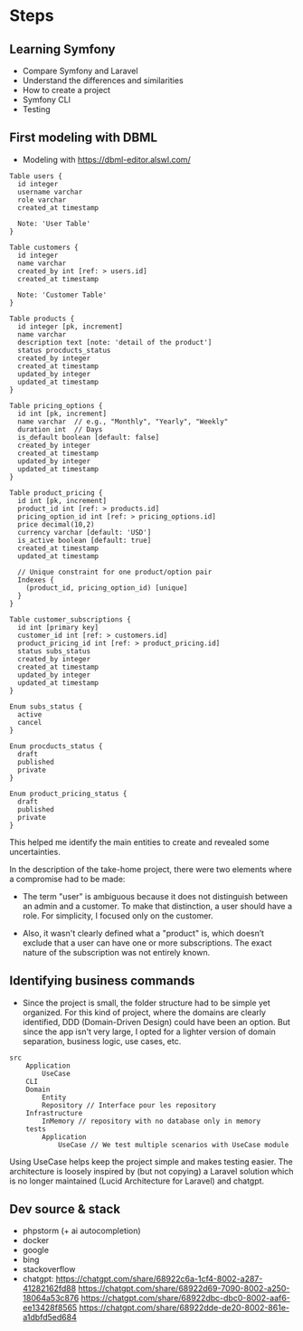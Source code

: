 # Steps

## Learning Symfony

- Compare Symfony and Laravel
- Understand the differences and similarities
- How to create a project
- Symfony CLI
- Testing

## First modeling with DBML

- Modeling with https://dbml-editor.alswl.com/

```dbml
Table users {
  id integer
  username varchar
  role varchar
  created_at timestamp

  Note: 'User Table'
}

Table customers {
  id integer
  name varchar
  created_by int [ref: > users.id]
  created_at timestamp

  Note: 'Customer Table'
}

Table products {
  id integer [pk, increment]
  name varchar
  description text [note: 'detail of the product']
  status procducts_status
  created_by integer
  created_at timestamp
  updated_by integer
  updated_at timestamp
}

Table pricing_options {
  id int [pk, increment]
  name varchar  // e.g., "Monthly", "Yearly", "Weekly"
  duration int  // Days
  is_default boolean [default: false]
  created_by integer
  created_at timestamp
  updated_by integer
  updated_at timestamp
}

Table product_pricing {
  id int [pk, increment]
  product_id int [ref: > products.id]
  pricing_option_id int [ref: > pricing_options.id]
  price decimal(10,2)
  currency varchar [default: 'USD']
  is_active boolean [default: true]
  created_at timestamp
  updated_at timestamp

  // Unique constraint for one product/option pair
  Indexes {
    (product_id, pricing_option_id) [unique]
  }
}

Table customer_subscriptions {
  id int [primary key]
  customer_id int [ref: > customers.id]
  product_pricing_id int [ref: > product_pricing.id]
  status subs_status
  created_by integer
  created_at timestamp
  updated_by integer
  updated_at timestamp
}

Enum subs_status {
  active
  cancel
}

Enum procducts_status {
  draft
  published
  private
}

Enum product_pricing_status {
  draft
  published
  private
}

```

This helped me identify the main entities to create and revealed some uncertainties.

In the description of the take-home project, there were two elements where a compromise had to be made:

-  The term "user" is ambiguous because it does not distinguish between an admin and a customer.
   To make that distinction, a user should have a role. For simplicity, I focused only on the customer.

- Also, it wasn't clearly defined what a "product" is, which doesn’t exclude that a user can have one or more subscriptions.
  The exact nature of the subscription was not entirely known.

## Identifying business commands

- Since the project is small, the folder structure had to be simple yet organized.
  For this kind of project, where the domains are clearly identified, DDD (Domain-Driven Design) could have been an option.
  But since the app isn't very large, I opted for a lighter version of domain separation, business logic, use cases, etc.

```
src
    Application
        UseCase
    CLI
    Domain
        Entity
        Repository // Interface pour les repository
    Infrastructure
        InMemory // repository with no database only in memory
    tests
        Application
            UseCase // We test multiple scenarios with UseCase module
```

Using UseCase helps keep the project simple and makes testing easier.
The architecture is loosely inspired by (but not copying) a Laravel solution which is no longer maintained (Lucid Architecture for Laravel) and chatgpt.

## Dev source & stack
- phpstorm (+ ai autocompletion)
- docker
- google
- bing
- stackoverflow
- chatgpt:
  https://chatgpt.com/share/68922c6a-1cf4-8002-a287-41282162fd88
  https://chatgpt.com/share/68922d69-7090-8002-a250-18064a53c876
  https://chatgpt.com/share/68922dbc-dbc0-8002-aaf6-ee13428f8565
  https://chatgpt.com/share/68922dde-de20-8002-861e-a1dbfd5ed684
    
